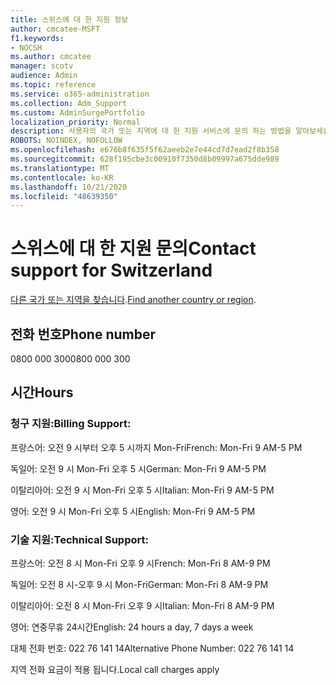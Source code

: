 ```yaml
---
title: 스위스에 대 한 지원 정보
author: cmcatee-MSFT
f1.keywords:
- NOCSH
ms.author: cmcatee
manager: scotv
audience: Admin
ms.topic: reference
ms.service: o365-administration
ms.collection: Adm_Support
ms.custom: AdminSurgePortfolio
localization_priority: Normal
description: 사용자의 국가 또는 지역에 대 한 지원 서비스에 문의 하는 방법을 알아보세요.
ROBOTS: NOINDEX, NOFOLLOW
ms.openlocfilehash: e676b8f635f5f62aeeb2e7e44cd7d7ead2f8b358
ms.sourcegitcommit: 628f195cbe3c00910f7350d8b09997a675dde989
ms.translationtype: MT
ms.contentlocale: ko-KR
ms.lasthandoff: 10/21/2020
ms.locfileid: "48639350"
---
```

# <a name="contact-support-for-switzerland"></a><span data-ttu-id="bc53d-103">스위스에 대 한 지원 문의</span><span class="sxs-lookup"><span data-stu-id="bc53d-103">Contact support for Switzerland</span></span>

<span data-ttu-id="bc53d-104">[다른 국가 또는 지역을 찾습니다](../contact-support-for-business-products.md).</span><span class="sxs-lookup"><span data-stu-id="bc53d-104">[Find another country or region](../contact-support-for-business-products.md).</span></span>

## <a name="phone-number"></a><span data-ttu-id="bc53d-105">전화 번호</span><span class="sxs-lookup"><span data-stu-id="bc53d-105">Phone number</span></span>
<span data-ttu-id="bc53d-106">0800 000 300</span><span class="sxs-lookup"><span data-stu-id="bc53d-106">0800 000 300</span></span>

## <a name="hours"></a><span data-ttu-id="bc53d-107">시간</span><span class="sxs-lookup"><span data-stu-id="bc53d-107">Hours</span></span>
### <a name="billing-support"></a><span data-ttu-id="bc53d-108">청구 지원:</span><span class="sxs-lookup"><span data-stu-id="bc53d-108">Billing Support:</span></span>

<span data-ttu-id="bc53d-109">프랑스어: 오전 9 시부터 오후 5 시까지 Mon-Fri</span><span class="sxs-lookup"><span data-stu-id="bc53d-109">French: Mon-Fri 9 AM-5 PM</span></span>

<span data-ttu-id="bc53d-110">독일어: 오전 9 시 Mon-Fri 오후 5 시</span><span class="sxs-lookup"><span data-stu-id="bc53d-110">German: Mon-Fri 9 AM-5 PM</span></span>

<span data-ttu-id="bc53d-111">이탈리아어: 오전 9 시 Mon-Fri 오후 5 시</span><span class="sxs-lookup"><span data-stu-id="bc53d-111">Italian: Mon-Fri 9 AM-5 PM</span></span>

<span data-ttu-id="bc53d-112">영어: 오전 9 시 Mon-Fri 오후 5 시</span><span class="sxs-lookup"><span data-stu-id="bc53d-112">English: Mon-Fri 9 AM-5 PM</span></span>

### <a name="technical-support"></a><span data-ttu-id="bc53d-113">기술 지원:</span><span class="sxs-lookup"><span data-stu-id="bc53d-113">Technical Support:</span></span>

<span data-ttu-id="bc53d-114">프랑스어: 오전 8 시 Mon-Fri 오후 9 시</span><span class="sxs-lookup"><span data-stu-id="bc53d-114">French: Mon-Fri 8 AM-9 PM</span></span>

<span data-ttu-id="bc53d-115">독일어: 오전 8 시-오후 9 시 Mon-Fri</span><span class="sxs-lookup"><span data-stu-id="bc53d-115">German: Mon-Fri 8 AM-9 PM</span></span>

<span data-ttu-id="bc53d-116">이탈리아어: 오전 8 시 Mon-Fri 오후 9 시</span><span class="sxs-lookup"><span data-stu-id="bc53d-116">Italian: Mon-Fri 8 AM-9 PM</span></span>

<span data-ttu-id="bc53d-117">영어: 연중무휴 24시간</span><span class="sxs-lookup"><span data-stu-id="bc53d-117">English: 24 hours a day, 7 days a week</span></span>

<span data-ttu-id="bc53d-118">대체 전화 번호: 022 76 141 14</span><span class="sxs-lookup"><span data-stu-id="bc53d-118">Alternative Phone Number: 022 76 141 14</span></span>

<span data-ttu-id="bc53d-119">지역 전화 요금이 적용 됩니다.</span><span class="sxs-lookup"><span data-stu-id="bc53d-119">Local call charges apply</span></span>
